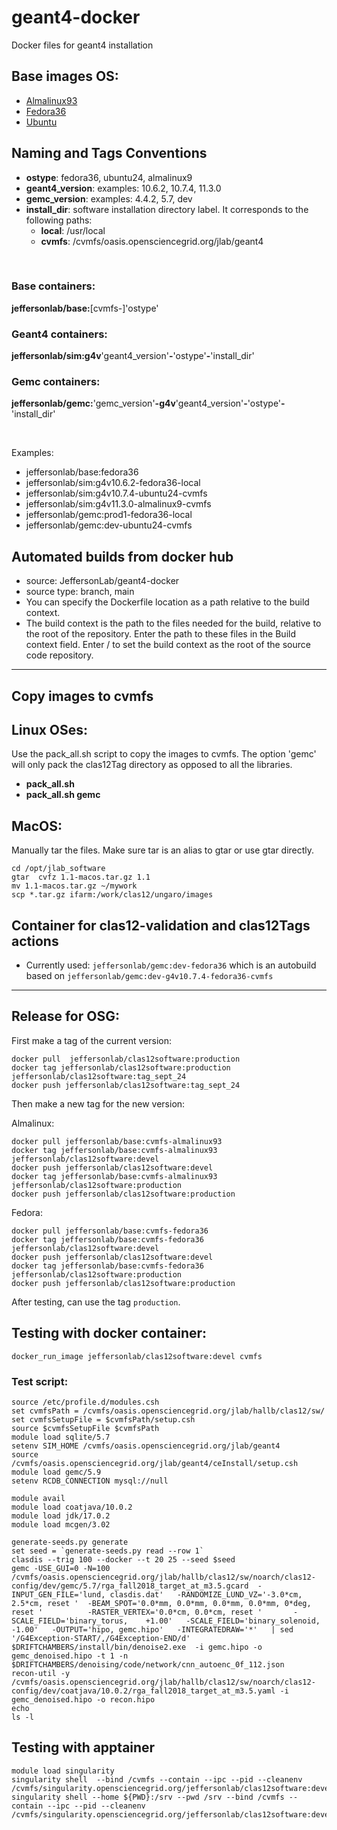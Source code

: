 # geant4-docker

Docker files for geant4 installation

## Base images OS:

- [Almalinux93](https://hub.docker.com/_/almalinux)
- [Fedora36](https://hub.docker.com/_/fedora)
- [Ubuntu](https://hub.docker.com/_/ubuntu)

## Naming and Tags Conventions

- **ostype**: fedora36, ubuntu24, almalinux9
- **geant4_version**: examples: 10.6.2, 10.7.4, 11.3.0
- **gemc_version**: examples: 4.4.2, 5.7, dev
- **install_dir**: software installation directory label. 
  It corresponds to the following paths: 
  - **local**: /usr/local
  - **cvmfs**: /cvmfs/oasis.opensciencegrid.org/jlab/geant4

<br/>

### Base containers:

**jeffersonlab/base:**[cvmfs-]'ostype'


### Geant4 containers:

**jeffersonlab/sim:g4v**'geant4_version'**-**'ostype'**-**'install_dir' 


### Gemc containers: 

**jeffersonlab/gemc:**'gemc_version'**-g4v**'geant4_version'**-**'ostype'**-**'install_dir'

<br/>

Examples:

- jeffersonlab/base:fedora36
- jeffersonlab/sim:g4v10.6.2-fedora36-local
- jeffersonlab/sim:g4v10.7.4-ubuntu24-cvmfs
- jeffersonlab/sim:g4v11.3.0-almalinux9-cvmfs
- jeffersonlab/gemc:prod1-fedora36-local
- jeffersonlab/gemc:dev-ubuntu24-cvmfs


## Automated builds from docker hub

- source: JeffersonLab/geant4-docker
- source type: branch, main
- You can specify the Dockerfile location as a path relative to the build context. 
- The build context is the path to the files needed for the build, 
  relative to the root of the repository. 
  Enter the path to these files in the Build context field. 
  Enter / to set the build context as the root of the source code repository.

---

## Copy images to cvmfs

## Linux OSes:

Use the pack_all.sh script to copy the images to cvmfs. 
The option 'gemc' will only pack the clas12Tag directory as opposed 
to all the libraries.

- **pack_all.sh**
- **pack_all.sh gemc**




## MacOS:

Manually tar the files. Make sure tar is an alias to gtar or use gtar directly.
```
cd /opt/jlab_software
gtar  cvfz 1.1-macos.tar.gz 1.1
mv 1.1-macos.tar.gz ~/mywork
scp *.tar.gz ifarm:/work/clas12/ungaro/images  
```


## Container for clas12-validation and clas12Tags actions

- Currently used: `jeffersonlab/gemc:dev-fedora36` which is an autobuild based on
`jeffersonlab/gemc:dev-g4v10.7.4-fedora36-cvmfs`



---

## Release for OSG:

First make a tag of the current version:
```
docker pull  jeffersonlab/clas12software:production
docker tag jeffersonlab/clas12software:production jeffersonlab/clas12software:tag_sept_24
docker push jeffersonlab/clas12software:tag_sept_24
```

Then make a new tag for the new version:

Almalinux:

```
docker pull jeffersonlab/base:cvmfs-almalinux93  
docker tag jeffersonlab/base:cvmfs-almalinux93   jeffersonlab/clas12software:devel
docker push jeffersonlab/clas12software:devel
docker tag jeffersonlab/base:cvmfs-almalinux93   jeffersonlab/clas12software:production
docker push jeffersonlab/clas12software:production
```

Fedora:

```
docker pull jeffersonlab/base:cvmfs-fedora36  
docker tag jeffersonlab/base:cvmfs-fedora36   jeffersonlab/clas12software:devel
docker push jeffersonlab/clas12software:devel
docker tag jeffersonlab/base:cvmfs-fedora36   jeffersonlab/clas12software:production
docker push jeffersonlab/clas12software:production
```


After testing, can use the tag `production`.

## Testing with docker container:

```
docker_run_image jeffersonlab/clas12software:devel cvmfs
```

### Test script:

```
source /etc/profile.d/modules.csh
set cvmfsPath = /cvmfs/oasis.opensciencegrid.org/jlab/hallb/clas12/sw/
set cvmfsSetupFile = $cvmfsPath/setup.csh
source $cvmfsSetupFile $cvmfsPath
module load sqlite/5.7
setenv SIM_HOME /cvmfs/oasis.opensciencegrid.org/jlab/geant4
source /cvmfs/oasis.opensciencegrid.org/jlab/geant4/ceInstall/setup.csh
module load gemc/5.9
setenv RCDB_CONNECTION mysql://null

module avail
module load coatjava/10.0.2
module load jdk/17.0.2
module load mcgen/3.02

generate-seeds.py generate
set seed = `generate-seeds.py read --row 1`
clasdis --trig 100 --docker --t 20 25 --seed $seed
gemc -USE_GUI=0 -N=100 /cvmfs/oasis.opensciencegrid.org/jlab/hallb/clas12/sw/noarch/clas12-config/dev/gemc/5.7/rga_fall2018_target_at_m3.5.gcard  -INPUT_GEN_FILE='lund, clasdis.dat'   -RANDOMIZE_LUND_VZ='-3.0*cm, 2.5*cm, reset '  -BEAM_SPOT='0.0*mm, 0.0*mm, 0.0*mm, 0.0*mm, 0*deg, reset '          -RASTER_VERTEX='0.0*cm, 0.0*cm, reset '       -SCALE_FIELD='binary_torus,    +1.00'   -SCALE_FIELD='binary_solenoid, -1.00'   -OUTPUT='hipo, gemc.hipo'   -INTEGRATEDRAW='*'   | sed '/G4Exception-START/,/G4Exception-END/d'  
$DRIFTCHAMBERS/install/bin/denoise2.exe  -i gemc.hipo -o gemc_denoised.hipo -t 1 -n $DRIFTCHAMBERS/denoising/code/network/cnn_autoenc_0f_112.json 
recon-util -y /cvmfs/oasis.opensciencegrid.org/jlab/hallb/clas12/sw/noarch/clas12-config/dev/coatjava/10.0.2/rga_fall2018_target_at_m3.5.yaml -i gemc_denoised.hipo -o recon.hipo
echo
ls -l
```

## Testing with apptainer

```
module load singularity
singularity shell  --bind /cvmfs --contain --ipc --pid --cleanenv /cvmfs/singularity.opensciencegrid.org/jeffersonlab/clas12software:devel
singularity shell --home ${PWD}:/srv --pwd /srv --bind /cvmfs --contain --ipc --pid --cleanenv /cvmfs/singularity.opensciencegrid.org/jeffersonlab/clas12software:devel
```